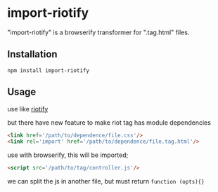 # import-riotify

"import-riotify" is a browserify transformer for ".tag.html" files.

## Installation

    npm install import-riotify

## Usage

use like [riotify](https://www.npmjs.com/package/riotify)

but there have new feature to make riot tag has module dependencies


``` html
<link href='/path/to/dependence/file.css'/>
<link rel='import' href='/path/to/dependence/file.tag.html'/>

```
use with browserify, this will be imported;


``` html
<script src='/path/to/tag/controller.js'/>

```
we can split the js in another file, but must return `function (opts){}`
